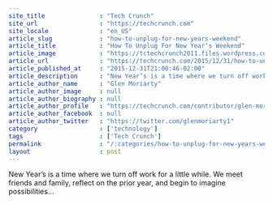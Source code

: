 ```yaml
---
site_title               : "Tech Crunch"
site_url                 : "https://techcrunch.com"
site_locale              : "en_US"
article_slug             : "how-to-unplug-for-new-years-weekend"
article_title            : "How To Unplug For New Year’s Weekend"
article_image            : "https://tctechcrunch2011.files.wordpress.com/2015/12/shutterstock_211945831.jpg?w=764&h=400&crop=1"
article_url              : "https://techcrunch.com/2015/12/31/how-to-unplug-for-new-years-weekend/"
article_published_at     : "2015-12-31T21:00:46-02:00"
article_description      : "New Year’s is a time where we turn off work for a little while. We meet friends and family, reflect on the prior year, and begin to imagine possibilities..."
article_author_name      : "Glen Moriarty"
article_author_image     : null
article_author_biography : null
article_author_profile   : "https://techcrunch.com/contributor/glen-moriarty/"
article_author_facebook  : null
article_author_twitter   : "https://twitter.com/glenmoriarty1"
category                 : ['technology']
tags                     : ['Tech Crunch']
permalink                : "/:categories/how-to-unplug-for-new-years-weekend/"
layout                   : post
---
```


New Year’s is a time where we turn off work for a little while. We meet friends and family, reflect on the prior year, and begin to imagine possibilities...
